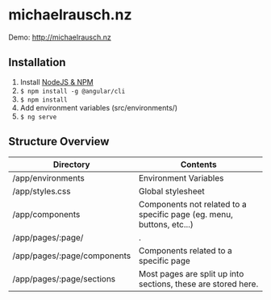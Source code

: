 # michaelrausch.nz

Demo: http://michaelrausch.nz

## Installation
1. Install [NodeJS & NPM](https://nodejs.org/en/)
2. `$ npm install -g @angular/cli`
2. `$ npm install`
3. Add environment variables (src/environments/)
4. `$ ng serve`

## Structure Overview

| Directory                     | Contents              |
| --------------------          |-----------------------|
| /app/environments             | Environment Variables |
| /app/styles.css               | Global stylesheet     |
| /app/components               | Components not related to a specific page (eg. menu, buttons, etc...)   |
| /app/pages/:page/             | . |
| /app/pages/:page/components   | Components related to a specific page |
| /app/pages/:page/sections     | Most pages are split up into sections, these are stored here. |

